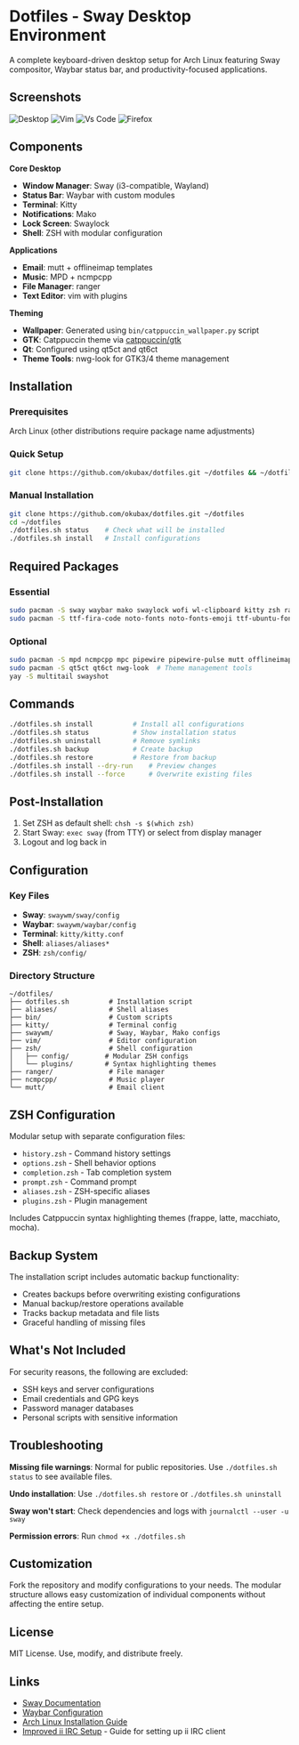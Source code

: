 # Dotfiles - Sway Desktop Environment

A complete keyboard-driven desktop setup for Arch Linux featuring Sway compositor, Waybar status bar, and productivity-focused applications.

## Screenshots

![Desktop](screenshot.png)
![Vim](screenshot2.png)
![Vs Code](screenshot3.png)
![Firefox](screenshot4.png)

## Components

**Core Desktop**
- **Window Manager**: Sway (i3-compatible, Wayland)
- **Status Bar**: Waybar with custom modules
- **Terminal**: Kitty
- **Notifications**: Mako
- **Lock Screen**: Swaylock
- **Shell**: ZSH with modular configuration

**Applications**
- **Email**: mutt + offlineimap templates
- **Music**: MPD + ncmpcpp
- **File Manager**: ranger
- **Text Editor**: vim with plugins

**Theming**
- **Wallpaper**: Generated using `bin/catppuccin_wallpaper.py` script
- **GTK**: Catppuccin theme via [catppuccin/gtk](https://github.com/catppuccin/gtk)
- **Qt**: Configured using qt5ct and qt6ct
- **Theme Tools**: nwg-look for GTK3/4 theme management

## Installation

### Prerequisites
Arch Linux (other distributions require package name adjustments)

### Quick Setup
```bash
git clone https://github.com/okubax/dotfiles.git ~/dotfiles && ~/dotfiles/dotfiles.sh install
```

### Manual Installation
```bash
git clone https://github.com/okubax/dotfiles.git ~/dotfiles
cd ~/dotfiles
./dotfiles.sh status    # Check what will be installed
./dotfiles.sh install   # Install configurations
```

## Required Packages

### Essential
```bash
sudo pacman -S sway waybar mako swaylock wofi wl-clipboard kitty zsh ranger vim
sudo pacman -S ttf-fira-code noto-fonts noto-fonts-emoji ttf-ubuntu-font-family
```

### Optional
```bash
sudo pacman -S mpd ncmpcpp mpc pipewire pipewire-pulse mutt offlineimap msmtp neofetch
sudo pacman -S qt5ct qt6ct nwg-look  # Theme management tools
yay -S multitail swayshot
```

## Commands

```bash
./dotfiles.sh install          # Install all configurations
./dotfiles.sh status           # Show installation status
./dotfiles.sh uninstall        # Remove symlinks
./dotfiles.sh backup           # Create backup
./dotfiles.sh restore          # Restore from backup
./dotfiles.sh install --dry-run    # Preview changes
./dotfiles.sh install --force      # Overwrite existing files
```

## Post-Installation

1. Set ZSH as default shell: `chsh -s $(which zsh)`
2. Start Sway: `exec sway` (from TTY) or select from display manager
3. Logout and log back in

## Configuration

### Key Files
- **Sway**: `swaywm/sway/config`
- **Waybar**: `swaywm/waybar/config`
- **Terminal**: `kitty/kitty.conf`
- **Shell**: `aliases/aliases*`
- **ZSH**: `zsh/config/`

### Directory Structure
```
~/dotfiles/
├── dotfiles.sh          # Installation script
├── aliases/             # Shell aliases
├── bin/                 # Custom scripts
├── kitty/               # Terminal config
├── swaywm/              # Sway, Waybar, Mako configs
├── vim/                 # Editor configuration
├── zsh/                 # Shell configuration
│   ├── config/         # Modular ZSH configs
│   └── plugins/        # Syntax highlighting themes
├── ranger/              # File manager
├── ncmpcpp/             # Music player
└── mutt/                # Email client
```

## ZSH Configuration

Modular setup with separate configuration files:
- `history.zsh` - Command history settings
- `options.zsh` - Shell behavior options
- `completion.zsh` - Tab completion system
- `prompt.zsh` - Command prompt
- `aliases.zsh` - ZSH-specific aliases
- `plugins.zsh` - Plugin management

Includes Catppuccin syntax highlighting themes (frappe, latte, macchiato, mocha).

## Backup System

The installation script includes automatic backup functionality:
- Creates backups before overwriting existing configurations
- Manual backup/restore operations available
- Tracks backup metadata and file lists
- Graceful handling of missing files

## What's Not Included

For security reasons, the following are excluded:
- SSH keys and server configurations
- Email credentials and GPG keys
- Password manager databases
- Personal scripts with sensitive information

## Troubleshooting

**Missing file warnings**: Normal for public repositories. Use `./dotfiles.sh status` to see available files.

**Undo installation**: Use `./dotfiles.sh restore` or `./dotfiles.sh uninstall`

**Sway won't start**: Check dependencies and logs with `journalctl --user -u sway`

**Permission errors**: Run `chmod +x ./dotfiles.sh`

## Customization

Fork the repository and modify configurations to your needs. The modular structure allows easy customization of individual components without affecting the entire setup.

## License

MIT License. Use, modify, and distribute freely.

## Links

- [Sway Documentation](https://github.com/swaywm/sway/wiki)
- [Waybar Configuration](https://github.com/Alexays/Waybar/wiki)
- [Arch Linux Installation Guide](https://wiki.archlinux.org/title/Installation_guide)
- [Improved ii IRC Setup](https://okubax.co.uk/2025/06/16/improved-ii-irc-setup/) - Guide for setting up ii IRC client
